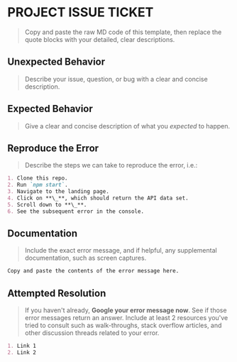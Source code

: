 # PROJECT ISSUE TICKET

> Copy and paste the raw MD code of this template, then replace the quote blocks with your detailed, clear descriptions.

## Unexpected Behavior

> Describe your issue, question, or bug with a clear and concise description.

## Expected Behavior

> Give a clear and concise description of what you _expected_ to happen.

## Reproduce the Error

> Describe the steps we can take to reproduce the error, i.e.:

```md
1. Clone this repo.
2. Run `npm start`.
3. Navigate to the landing page.
4. Click on **\_**, which should return the API data set.
5. Scroll down to **\_**.
6. See the subsequent error in the console.
```

## Documentation

> Include the exact error message, and if helpful, any supplemental documentation, such as screen captures.

```md
Copy and paste the contents of the error message here.
```

## Attempted Resolution

> If you haven't already, **Google your error message now**. See if those error messages return an answer. Include at least 2 resources you've tried to consult such as walk-throughs, stack overflow articles, and other discussion threads related to your error.

```md
1. Link 1
2. Link 2
```
